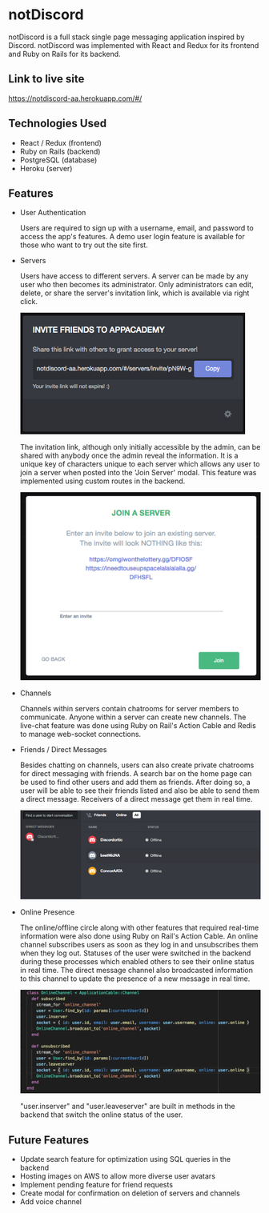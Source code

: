 # notDiscord

notDiscord is a full stack single page messaging application inspired by 
Discord. notDiscord was implemented with React and Redux for its frontend and
Ruby on Rails for its backend. 

## Link to live site

https://notdiscord-aa.herokuapp.com/#/

## Technologies Used

* React / Redux (frontend)
* Ruby on Rails (backend)
* PostgreSQL (database)
* Heroku (server)

## Features

* User Authentication

    Users are required to sign up with a username, email, and password to 
    access the app's features. A demo user login feature is available for those 
    who want to try out the site first.

* Servers

    Users have access to different servers. A server can be made by any user 
    who then becomes its administrator. Only administrators can edit, delete, 
    or share the server's invitation link, which is available via right click. 

    ![Invitation Link](app/assets/images/invitation_screenshot.png)

    The invitation link, although only initially accessible by the admin, can 
    be shared with anybody once the admin reveal the information. It is a 
    unique key of characters unique to each server which allows any user to 
    join a server when posted into the 'Join Server' modal. This feature was 
    implemented using custom routes in the backend.

    ![Join Server Modal](app/assets/images/joinserver_modal.png)

* Channels

    Channels within servers contain chatrooms for server members to communicate.
    Anyone within a server can create new channels. The live-chat feature was 
    done using Ruby on Rail's Action Cable and Redis to manage web-socket 
    connections.

* Friends / Direct Messages

    Besides chatting on channels, users can also create private chatrooms for 
    direct messaging with friends. A search bar on the home page can be used to
    find other users and add them as friends. After doing so, a user will be 
    able to see their friends listed and also be able to send them a direct 
    message. Receivers of a direct message get them in real time.

    ![Friends List](app/assets/images/friendlist.png)

* Online Presence

    The online/offline circle along with other features that required real-time
    information were also done using Ruby on Rail's Action Cable. An online 
    channel subscribes users as soon as they log in and unsubscribes them when 
    they log out. Statuses of the user were switched in the backend during 
    these processes which enabled others to see their online status in real 
    time. The direct message channel also broadcasted information to this 
    channel to update the presence of a new message in real time.

    ![Online Channel Code Snippet](app/assets/images/onlinechannel_codesnippet.png)

    "user.inserver" and "user.leaveserver" are built in methods in the backend
    that switch the online status of the user.

## Future Features

* Update search feature for optimization using SQL queries in the backend
* Hosting images on AWS to allow more diverse user avatars
* Implement pending feature for friend requests
* Create modal for confirmation on deletion of servers and channels
* Add voice channel


